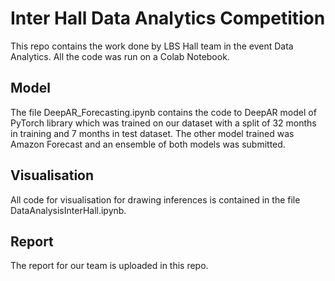 # Inter Hall Data Analytics Competition

This repo contains the work done by LBS Hall team in the event Data Analytics. All the code was run on a Colab Notebook.

## Model

The file DeepAR_Forecasting.ipynb contains the code to DeepAR model of PyTorch library which was trained on our dataset with a split of 32 months in training and 7 months in test dataset. The other model trained was Amazon Forecast and an ensemble of both models was submitted.

## Visualisation

All code for visualisation for drawing inferences is contained in the file DataAnalysisInterHall.ipynb. 

## Report

The report for our team is uploaded in this repo.
